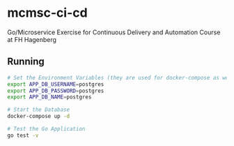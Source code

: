# mcmsc-ci-cd
Go/Microservice Exercise for Continuous Delivery and Automation Course at FH Hagenberg

## Running
```bash
# Set the Environment Variables (they are used for docker-compose as well)
export APP_DB_USERNAME=postgres
export APP_DB_PASSWORD=postgres
export APP_DB_NAME=postgres

# Start the Database
docker-compose up -d

# Test the Go Application
go test -v
```